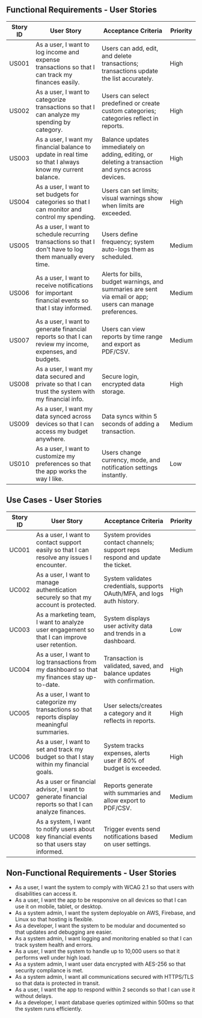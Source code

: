 ## Functional Requirements - User Stories

| Story ID | User Story | Acceptance Criteria | Priority |
|--------|-----------|---------------------|---------|
| US001 | As a user, I want to log income and expense transactions so that I can track my finances easily. | Users can add, edit, and delete transactions; transactions update the list accurately. | High |
| US002 | As a user, I want to categorize transactions so that I can analyze my spending by category. | Users can select predefined or create custom categories; categories reflect in reports. | High |
| US003 | As a user, I want my financial balance to update in real time so that I always know my current balance. | Balance updates immediately on adding, editing, or deleting a transaction and syncs across devices. | High |
| US004 | As a user, I want to set budgets for categories so that I can monitor and control my spending. | Users can set limits; visual warnings show when limits are exceeded. | High |
| US005 | As a user, I want to schedule recurring transactions so that I don't have to log them manually every time. | Users define frequency; system auto-logs them as scheduled. | Medium |
| US006 | As a user, I want to receive notifications for important financial events so that I stay informed. | Alerts for bills, budget warnings, and summaries are sent via email or app; users can manage preferences. | Medium |
| US007 | As a user, I want to generate financial reports so that I can review my income, expenses, and budgets. | Users can view reports by time range and export as PDF/CSV. | Medium |
| US008 | As a user, I want my data secured and private so that I can trust the system with my financial info. | Secure login, encrypted data storage. | High |
| US009 | As a user, I want my data synced across devices so that I can access my budget anywhere. | Data syncs within 5 seconds of adding a transaction. | Medium |
| US010 | As a user, I want to customize my preferences so that the app works the way I like. | Users change currency, mode, and notification settings instantly. | Low |


## Use Cases - User Stories

| Story ID | User Story | Acceptance Criteria | Priority |
|--------|-----------|---------------------|---------|
| UC001 | As a user, I want to contact support easily so that I can resolve any issues I encounter. | System provides contact channels; support reps respond and update the ticket. | Medium |
| UC002 | As a user, I want to manage authentication securely so that my account is protected. | System validates credentials, supports OAuth/MFA, and logs auth history. | High |
| UC003 | As a marketing team, I want to analyze user engagement so that I can improve user retention. | System displays user activity data and trends in a dashboard. | Low |
| UC004 | As a user, I want to log transactions from my dashboard so that my finances stay up-to-date. | Transaction is validated, saved, and balance updates with confirmation. | High |
| UC005 | As a user, I want to categorize my transactions so that reports display meaningful summaries. | User selects/creates a category and it reflects in reports. | High |
| UC006 | As a user, I want to set and track my budget so that I stay within my financial goals. | System tracks expenses, alerts user if 80% of budget is exceeded. | High |
| UC007 | As a user or financial advisor, I want to generate financial reports so that I can analyze finances. | Reports generate with summaries and allow export to PDF/CSV. | Medium |
| UC008 | As a system, I want to notify users about key financial events so that users stay informed. | Trigger events send notifications based on user settings. | Medium |


## Non-Functional Requirements - User Stories

- As a user, I want the system to comply with WCAG 2.1 so that users with disabilities can access it.
- As a user, I want the app to be responsive on all devices so that I can use it on mobile, tablet, or desktop.
- As a system admin, I want the system deployable on AWS, Firebase, and Linux so that hosting is flexible.
- As a developer, I want the system to be modular and documented so that updates and debugging are easier.
- As a system admin, I want logging and monitoring enabled so that I can track system health and errors.
- As a user, I want the system to handle up to 10,000 users so that it performs well under high load.
- As a system admin, I want user data encrypted with AES-256 so that security compliance is met.
- As a system admin, I want all communications secured with HTTPS/TLS so that data is protected in transit.
- As a user, I want the app to respond within 2 seconds so that I can use it without delays.
- As a developer, I want database queries optimized within 500ms so that the system runs efficiently.

